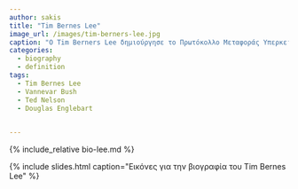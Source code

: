 ```yaml
---
author: sakis
title: "Tim Bernes Lee"
image_url: /images/tim-berners-lee.jpg
caption: "O Tim Berners Lee δημιούργησε το Πρωτόκολλο Μεταφοράς Υπερκειμένου (hypertext transfer protocol, http), δηλαδή τη "γλώσσα" επικοινωνίας των υπολογιστών στο Διαδίκτυο και, παράλληλα, επινόησε ένα τρόπο αναγνώρισης κάθε "εγγράφου", αποδίδοντάς του ένα μοναδικό παγκόσμιο αναγνωριστικό (Universal Resource Identifier), μαζί με ένα αναγνωριστικό διεύθυνσης. "
categories:
  - biography
  - definition
tags:
  - Tim Bernes Lee
  - Vannevar Bush
  - Ted Nelson
  - Douglas Englebart
 

---
```


{% include_relative bio-lee.md %}

{% include slides.html caption="Εικόνες για την βιογραφία του Tim Bernes Lee" %}
